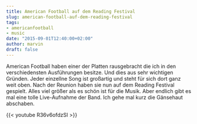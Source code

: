 ```yaml
---
title: American Football auf dem Reading Festival
slug: american-football-auf-dem-reading-festival
tags:
- americanfootball
- music
date: "2015-09-01T12:40:00+02:00"
author: marvin
draft: false
---
```


American Football haben einer der Platten rausgebracht die ich in den verschiedensten Ausführungen besitze. Und dies aus sehr wichtigen Gründen. Jeder einzellne Song ist großartig und steht für sich dort ganz weit oben. Nach der Reunion haben sie nun auf dem Reading Festival gespielt. Alles viel größer als es schön ist für die Musik. Aber endlich gibt es mal eine tolle Live-Aufnahme der Band. Ich gehe mal kurz die Gänsehaut abschaben.

{{< youtube R36v6ofdzSI >}}